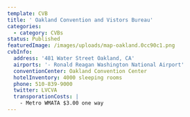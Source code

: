 ```yaml
---
template: CVB
title: ' Oakland Convention and Vistors Bureau'
categories:
  - category: CVBs
status: Published
featuredImage: /images/uploads/map-oakland.0cc90c1.png
cvbInfo:
  address: '481 Water Street Oakland, CA'
  airports: '- Ronald Reagan Washington National Airport'
  conventionCenter: Oakland Convention Center
  hotelInventory: 4000 sleeping rooms
  phone: 510-839-9000
  twitter: LVCVA
  transporationCosts: |
    - Metro WMATA $3.00 one way
---
```

